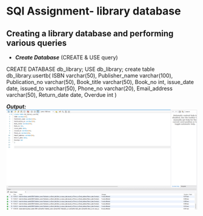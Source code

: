 # SQl Assignment- library database
## Creating a library database and performing various queries
- ***Create Database*** (CREATE & USE query)  
 <p> CREATE DATABASE db_library;  
  USE db_library;  
  create table db_library.usertb(  
  ISBN varchar(50),  
  Publisher_name varchar(100),  
  Publication_no varchar(50),  
  Book_title varchar(50),  
  Book_no int,  
  issue_date date,  
  issued_to varchar(50),  
  Phone_no varchar(20),  
  Email_address varchar(50),  
  Return_date date,  
  Overdue int  
  )  </p>

  ***Output:***
  ![screenshot of database creation output.](https://github.com/anushkaarana/assignment-librarydb/blob/main/output/1.png)
